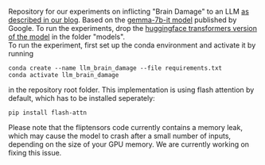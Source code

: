 Repository for our experiments on inflicting "Brain Damage" to an LLM [as described in our blog](https://csg.ziti.uni-heidelberg.de/blog/llm-brain-damage/).
Based on the [gemma-7b-it model](https://huggingface.co/google/gemma-7b-it) published by Google.
To run the experiments, drop the [huggingface transformers version of the model](https://huggingface.co/google/gemma-7b-it/tree/main) in the folder "models".<br>
To run the experiment, first set up the conda environment and activate it by running

```
conda create --name llm_brain_damage --file requirements.txt
conda activate llm_brain_damage
```

in the repository root folder.
This implementation is using flash attention by default, which has to be installed seperately:

```
pip install flash-attn
```

Please note that the fliptensors code currently contains a memory leak, which may cause the model to crash after a small number of inputs, depending on the size of your GPU memory. We are currently working on fixing this issue.
